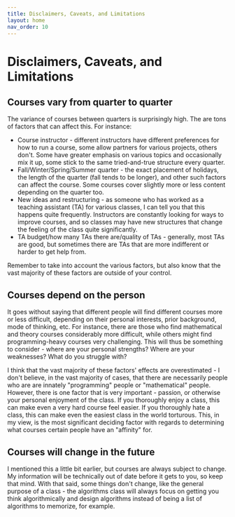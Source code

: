 ```yaml
---
title: Disclaimers, Caveats, and Limitations
layout: home
nav_order: 10
---
```

# Disclaimers, Caveats, and Limitations

## Courses vary from quarter to quarter
The variance of courses between quarters is surprisingly high. The are tons of factors that can affect this. For instance:

* Course instructor - different instructors have different preferences for how to run a course, some allow partners for various projects, others don't. Some have greater emphasis on various topics and occasionally mix it up, some stick to the same tried-and-true structure every quarter.
* Fall/Winter/Spring/Summer quarter - the exact placement of holidays, the length of the quarter (fall tends to be longer), and other such factors can affect the course. Some courses cover slightly more or less content depending on the quarter too.
* New ideas and restructuring - as someone who has worked as a teaching assistant (TA) for various classes, I can tell you that this happens quite frequently. Instructors are constantly looking for ways to improve courses, and so classes may have new structures that change the feeling of the class quite significantly.
* TA budget/how many TAs there are/quality of TAs - generally, most TAs are good, but sometimes there are TAs that are more indifferent or harder to get help from.

Remember to take into account the various factors, but also know that the vast majority of these factors are outside of your control.

## Courses depend on the person
It goes without saying that different people will find different courses more or less difficult, depending on their personal interests, prior background, mode of thinking, etc. For instance, there are those who find mathematical and theory courses considerably more difficult, while others might find programming-heavy courses very challenging. This will thus be something to consider - where are your personal strengths? Where are your weaknesses? What do you struggle with?

I think that the vast majority of these factors' effects are overestimated - I don't believe, in the vast majority of cases, that there are necessarily people who are are innately "programming" people or "mathematical" people. However, there is one factor that is very important - passion, or otherwise your personal enjoyment of the class. If you thoroughly enjoy a class, this can make even a very hard course feel easier. If you thoroughly hate a class, this can make even the easiest class in the world torturous. This, in my view, is the most significant deciding factor with regards to determining what courses certain people have an "affinity" for.

## Courses will change in the future
I mentioned this a little bit earlier, but courses are always subject to change. My information will be technically out of date before it gets to you, so keep that mind. With that said, some things don't change, like the general purpose of a class - the algorithms class will always focus on getting you think algorithmically and design algorithms instead of being a list of algorithms to memorize, for example.
